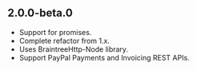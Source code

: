 ## 2.0.0-beta.0
* Support for promises.
* Complete refactor from 1.x.
* Uses BraintreeHttp-Node library.
* Support PayPal Payments and Invoicing REST APIs.
